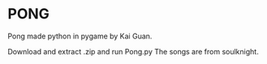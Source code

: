 # PONG
Pong made python in pygame by Kai Guan.

Download and extract .zip and run Pong.py
The songs are from soulknight.
